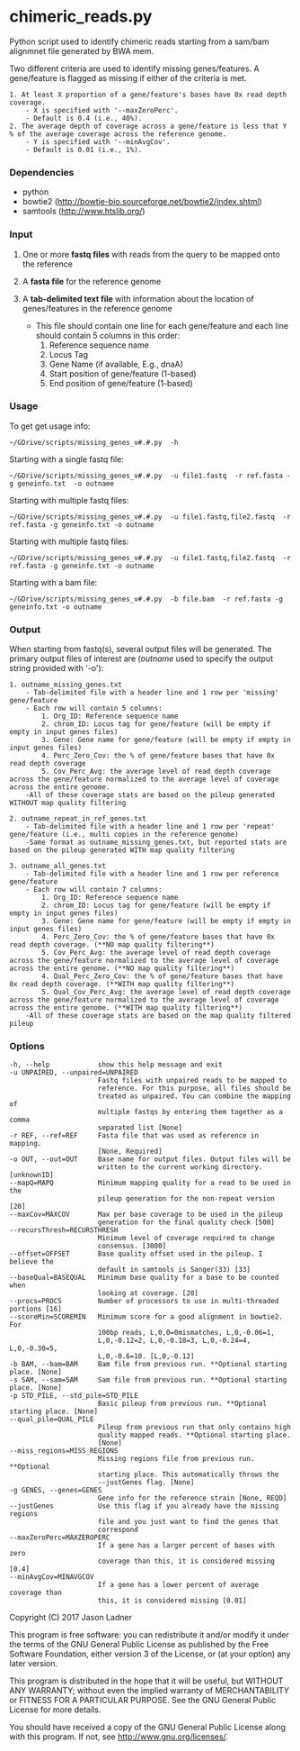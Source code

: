 # chimeric_reads.py
Python script used to identify chimeric reads starting from a sam/bam alignmnet file generated by BWA mem.

Two different criteria are used to identify missing genes/features. A gene/feature is flagged as missing if either of the criteria is met.

    1. At least X proportion of a gene/feature's bases have 0x read depth coverage.
        - X is specified with '--maxZeroPerc'.
        - Default is 0.4 (i.e., 40%).
    2. The average depth of coverage across a gene/feature is less that Y % of the average coverage across the reference genome.
        - Y is specified with '--minAvgCov'.
        - Default is 0.01 (i.e., 1%). 

### Dependencies
- python
- bowtie2 (http://bowtie-bio.sourceforge.net/bowtie2/index.shtml)
- samtools (http://www.htslib.org/)


### Input

1. One or more **fastq files** with reads from the query to be mapped onto the reference

2. A **fasta file** for the reference genome

3. A **tab-delimited text file** with information about the location of genes/features in the reference genome
    - This file should contain one line for each gene/feature and each line should contain 5 columns in this order:
        1. Reference sequence name
        2. Locus Tag
        3. Gene Name (if available, E.g., dnaA)
        3. Start position of gene/feature (1-based) 
        4. End position of gene/feature (1-based)

### Usage

To get get usage info:
```
~/GDrive/scripts/missing_genes_v#.#.py  -h
```

Starting with a single fastq file:
```
~/GDrive/scripts/missing_genes_v#.#.py  -u file1.fastq  -r ref.fasta -g geneinfo.txt  -o outname
```

Starting with multiple fastq files:
```
~/GDrive/scripts/missing_genes_v#.#.py  -u file1.fastq,file2.fastq  -r ref.fasta -g geneinfo.txt -o outname
```

Starting with multiple fastq files:
```
~/GDrive/scripts/missing_genes_v#.#.py  -u file1.fastq,file2.fastq  -r ref.fasta -g geneinfo.txt -o outname
```

Starting with a bam file:
```
~/GDrive/scripts/missing_genes_v#.#.py  -b file.bam  -r ref.fasta -g geneinfo.txt -o outname
```


### Output

When starting from fastq(s), several output files will be generated. The primary output files of interest are (_outname_ used to specify the output string provided with '-o'):
    
    1. outname_missing_genes.txt
        - Tab-delimited file with a header line and 1 row per 'missing' gene/feature
        - Each row will contain 5 columns:
            1. Org_ID: Reference sequence name
            2. chrom_ID: Locus tag for gene/feature (will be empty if empty in input genes files)
            3. Gene: Gene name for gene/feature (will be empty if empty in input genes files)
            4. Perc_Zero_Cov: the % of gene/feature bases that have 0x read depth coverage
            5. Cov_Perc_Avg: the average level of read depth coverage across the gene/feature normalized to the average level of coverage across the entire genome.
        -All of these coverage stats are based on the pileup generated WITHOUT map quality filtering
        
    2. outname_repeat_in_ref_genes.txt
        - Tab-delimited file with a header line and 1 row per 'repeat' gene/feature (i.e., multi copies in the reference genome)
        -Same format as outname_missing_genes.txt, but reported stats are based on the pileup generated WITH map quality filtering

    3. outname_all_genes.txt
        - Tab-delimited file with a header line and 1 row per reference gene/feature
        - Each row will contain 7 columns:
            1. Org_ID: Reference sequence name
            2. chrom_ID: Locus tag for gene/feature (will be empty if empty in input genes files)
            3. Gene: Gene name for gene/feature (will be empty if empty in input genes files)
            4. Perc_Zero_Cov: the % of gene/feature bases that have 0x read depth coverage. (**NO map quality filtering**)
            5. Cov_Perc_Avg: the average level of read depth coverage across the gene/feature normalized to the average level of coverage across the entire genome. (**NO map quality filtering**)
            4. Qual_Perc_Zero_Cov: the % of gene/feature bases that have 0x read depth coverage. (**WITH map quality filtering**)
            5. Qual_Cov_Perc_Avg: the average level of read depth coverage across the gene/feature normalized to the average level of coverage across the entire genome. (**WITH map quality filtering**)
        -All of these coverage stats are based on the map quality filtered pileup

### Options

  ```
  -h, --help            show this help message and exit
  -u UNPAIRED, --unpaired=UNPAIRED
                        Fastq files with unpaired reads to be mapped to
                        reference. For this purpose, all files should be
                        treated as unpaired. You can combine the mapping of
                        multiple fastqs by entering them together as a comma
                        separated list [None]
  -r REF, --ref=REF     Fasta file that was used as reference in mapping.
                        [None, Required]
  -o OUT, --out=OUT     Base name for output files. Output files will be
                        written to the current working directory. [unknownID]
  --mapQ=MAPQ           Minimum mapping quality for a read to be used in the
                        pileup generation for the non-repeat version [20]
  --maxCov=MAXCOV       Max per base coverage to be used in the pileup
                        generation for the final quality check [500]
  --recursThresh=RECURSTHRESH
                        Minimum level of coverage required to change
                        consensus. [3000]
  --offset=OFFSET       Base quality offset used in the pileup. I believe the
                        default in samtools is Sanger(33) [33]
  --baseQual=BASEQUAL   Minimum base quality for a base to be counted when
                        looking at coverage. [20]
  --procs=PROCS         Number of processors to use in multi-threaded portions [16]
  --scoreMin=SCOREMIN   Minimum score for a good alignment in bowtie2. For
                        100bp reads, L,0,0=0mismatches, L,0,-0.06=1,
                        L,0,-0.12=2, L,0,-0.18=3, L,0,-0.24=4, L,0,-0.30=5,
                        L,0,-0.6=10. [L,0,-0.12]
  -b BAM, --bam=BAM     Bam file from previous run. **Optional starting place. [None]
  -s SAM, --sam=SAM     Sam file from previous run. **Optional starting place. [None]
  -p STD_PILE, --std_pile=STD_PILE
                        Basic pileup from previous run. **Optional starting place. [None]
  --qual_pile=QUAL_PILE
                        Pileup from previous run that only contains high
                        quality mapped reads. **Optional starting place.
                        [None]
  --miss_regions=MISS_REGIONS
                        Missing regions file from previous run. **Optional
                        starting place. This automatically throws the
                        --justGenes flag. [None]
  -g GENES, --genes=GENES
                        Gene info for the reference strain [None, REQD]
  --justGenes           Use this flag if you already have the missing regions
                        file and you just want to find the genes that
                        correspond
  --maxZeroPerc=MAXZEROPERC
                        If a gene has a larger percent of bases with zero
                        coverage than this, it is considered missing [0.4]
  --minAvgCov=MINAVGCOV
                        If a gene has a lower percent of average coverage than
                        this, it is considered missing [0.01]
  ```



Copyright (C) 2017  Jason Ladner

This program is free software: you can redistribute it and/or modify
it under the terms of the GNU General Public License as published by
the Free Software Foundation, either version 3 of the License, or
(at your option) any later version.

This program is distributed in the hope that it will be useful,
but WITHOUT ANY WARRANTY; without even the implied warranty of
MERCHANTABILITY or FITNESS FOR A PARTICULAR PURPOSE.  See the
GNU General Public License for more details.

You should have received a copy of the GNU General Public License
along with this program.  If not, see <http://www.gnu.org/licenses/>.
